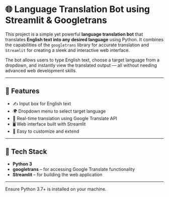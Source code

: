 # 🌐 Language Translation Bot using Streamlit & Googletrans

This project is a simple yet powerful **language translation bot** that translates **English text into any desired language** using Python. It combines the capabilities of the `googletrans` library for accurate translation and `Streamlit` for creating a sleek and interactive web interface.

The bot allows users to type English text, choose a target language from a dropdown, and instantly view the translated output — all without needing advanced web development skills.

---

## 🚀 Features

- ✍️ Input box for English text
- 🌍 Dropdown menu to select target language
- 🔄 Real-time translation using Google Translate API
- 🖥️ Web interface built with Streamlit
- 🧩 Easy to customize and extend

---

## 🧠 Tech Stack

- **Python 3**
- **googletrans** – for accessing Google Translate functionality
- **Streamlit** – for building the web application

---

Ensure Python 3.7+ is installed on your machine.

